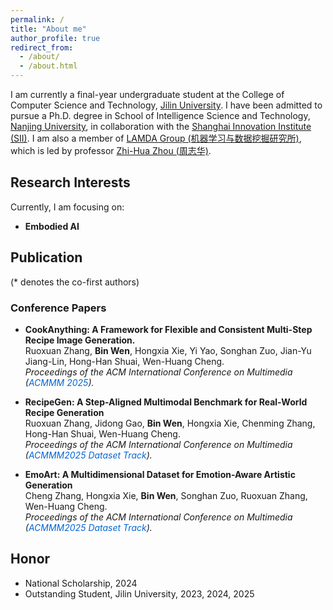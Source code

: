 ```yaml
---
permalink: /
title: "About me"
author_profile: true
redirect_from: 
  - /about/
  - /about.html
---
```


I am currently a final-year undergraduate student at the College of Computer Science and Technology, [Jilin University](https://www.jlu.edu.cn/). I have been admitted to pursue a Ph.D. degree in School of Intelligence Science and Technology, [Nanjing University](https://www.nju.edu.cn/), in collaboration with the [Shanghai Innovation Institute (SII)](https://www.sii.edu.cn/main.htm). I am also a member of [LAMDA Group (机器学习与数据挖掘研究所)](https://www.lamda.nju.edu.cn/CH.MainPage.ashx), which is led by professor [Zhi-Hua Zhou (周志华)](https://cs.nju.edu.cn/zhouzh/).


## Research Interests
Currently, I am focusing on:
- **Embodied AI**

<!-- ## News -->



<a name="publications"></a>

## Publication
(* denotes the co-first authors)

### Conference Papers
- **CookAnything: A Framework for Flexible and Consistent Multi-Step Recipe Image Generation.**  
Ruoxuan Zhang, **Bin Wen**, Hongxia Xie, Yi Yao, Songhan Zuo, Jian-Yu Jiang-Lin, Hong-Han Shuai, Wen-Huang Cheng.  
*Proceedings of the ACM International Conference on Multimedia (<span style="color: #0366d6">ACMMM 2025</span>).*

- **RecipeGen: A Step-Aligned Multimodal Benchmark for Real-World Recipe Generation**  
Ruoxuan Zhang, Jidong Gao, **Bin Wen**, Hongxia Xie, Chenming Zhang, Hong-Han Shuai, Wen-Huang Cheng.  
*Proceedings of the ACM International Conference on Multimedia (<span style="color: #0366d6">ACMMM2025 Dataset Track</span>).*

- **EmoArt: A Multidimensional Dataset for Emotion-Aware Artistic Generation**  
Cheng Zhang, Hongxia Xie, **Bin Wen**, Songhan Zuo, Ruoxuan Zhang, Wen-Huang Cheng.  
*Proceedings of the ACM International Conference on Multimedia (<span style="color: #0366d6">ACMMM2025 Dataset Track</span>).*

<!-- ### Journal Papers


### Other Papers -->

<!-- - **Step Back to Leap Forward: Self-Backtracking for Boosting Reasoning of Language Models.** [[PDF]](https://www.arxiv.org/pdf/2502.04404) [[Webpage]](assets/self-backtracking/index.html)  
**Xiao-Wen Yang**, Xuan-Yi Zhu, Wen-Da Wei, Ding-Chu Zhang, Jie-Jing Shao, Zhi Zhou, Lan-Zhe Guo, Yu-Feng Li.  
*Preprint, 2025.* -->


## Honor
- National Scholarship, 2024
- Outstanding Student, Jilin University, 2023, 2024, 2025

<!-- ## Academic Service -->
<!-- Reviewer for:
- AAAI 2024, 2025
- ICLR 2024, 2025
- ICML 2024, 2025
- NeurIPS 2023, 2024
- ACL Rolling Review 2024 -->

<!-- Meta Reviewer for IJCAI 2025 -->
